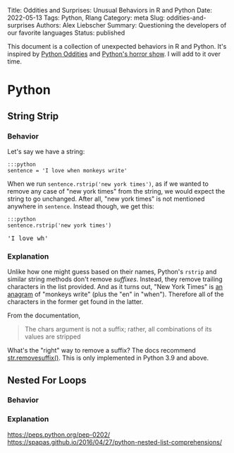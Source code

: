 Title: Oddities and Surprises: Unusual Behaviors in R and Python
Date: 2022-05-13
Tags: Python, Rlang
Category: meta
Slug: oddities-and-surprises
Authors: Alex Liebscher
Summary: Questioning the developers of our favorite languages
Status: published

This document is a collection of unexpected behaviors in R and Python. It's inspired by [Python Oddities](https://treyhunner.com/python-oddities/resources.html) and [Python's horror show](https://github.com/pablogsal/python-horror-show). I will add to it over time.

# Python

## String Strip

### Behavior

Let's say we have a string:

    :::python
    sentence = 'I love when monkeys write'

When we run `sentence.rstrip('new york times')`, as if we wanted to remove any case of "new york times" from the string, we would expect the string to go unchanged. After all, "new york times" is not mentioned anywhere in `sentence`. Instead though, we get this:

    :::python
    sentence.rstrip('new york times')

<pre class="code-output">'I love wh'</pre>

### Explanation

Unlike how one might guess based on their names, Python's `rstrip` and similar string methods don't remove *suffixes*. Instead, they remove trailing characters in the list provided. And as it turns out, "New York Times" is [an anagram](https://en.wikipedia.org/wiki/Anagram) of "monkeys write" (plus the "en" in "when"). Therefore all of the characters in the former get found in the latter.

From the documentation,

> The chars argument is not a suffix; rather, all combinations of its values are stripped

What's the "right" way to remove a suffix? The docs recommend [str.removesuffix()](https://docs.python.org/3/library/stdtypes.html#str.removesuffix). This is only implemented in Python 3.9 and above.

## Nested For Loops

### Behavior

### Explanation

https://peps.python.org/pep-0202/
https://spapas.github.io/2016/04/27/python-nested-list-comprehensions/